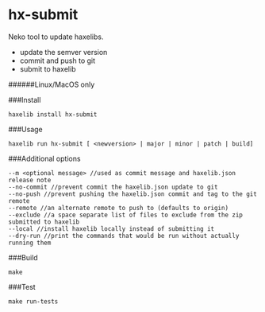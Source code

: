 hx-submit
=========

Neko tool to update haxelibs.
- update the semver version
- commit and push to git
- submit to haxelib

######Linux/MacOS only

###Install

```
haxelib install hx-submit
```



###Usage

```
haxelib run hx-submit [ <newversion> | major | minor | patch | build]
```

###Additional options

```
--m <optional message> //used as commit message and haxelib.json release note
--no-commit //prevent commit the haxelib.json update to git
--no-push //prevent pushing the haxelib.json commit and tag to the git remote
--remote //an alternate remote to push to (defaults to origin)
--exclude //a space separate list of files to exclude from the zip submitted to haxelib
--local //install haxelib locally instead of submitting it
--dry-run //print the commands that would be run without actually running them
```

###Build

```
make
```

###Test

```
make run-tests
```
